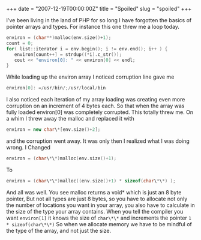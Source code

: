 +++
date = "2007-12-19T00:00:00Z"
title = "Spoiled"
slug = "spoiled"
+++

I've been living in the land of PHP for so long I have forgotten the basics of
pointer arrays and types. For instance this one threw me a loop today.
<!--more-->
``` cpp
environ = (char**)malloc(env.size()+1);
count = 0;
for( list::iterator i = env.begin(); i != env.end(); i++ ) {
   environ[count++] = strdup((*i).c_str());
   cout << "environ[0]: " << environ[0] << endl;
}
```
While loading up the environ array I noticed corruption line gave me
``` cpp
environ[0]: =/usr/bin/;/usr/local/bin
```
I also noticed each iteration of my array loading was creating even more
corruption on an increment of 4 bytes each. So that when the array was fully
loaded environ[0] was completely corrupted. This totally threw me. On a whim I
threw away the malloc and replaced it with
``` cpp
environ = new char\*[env.size()+2];
```
and the corruption went away. It was only then I realized what I was doing
wrong. I Changed
``` cpp
environ = (char\*\*)malloc(env.size()+1);
```
To 
``` cpp
environ = (char\*\*)malloc((env.size()+1) * sizeof(char\*\*) );
```
And all was well. You see malloc returns a void* which is just an 8 byte
pointer, But not all types are just 8 bytes, so you have to allocate not only
the number of locations you want in your array, you also have to calculate in
the size of the type your array contains. When you tell the compiler you want
`environ[1]` it knows the size of `char\*\*` and increments the pointer `1 *
sizeof(char\*\*)` So when we allocate memory we have to be mindful of the type
of the array, and not just the size.
